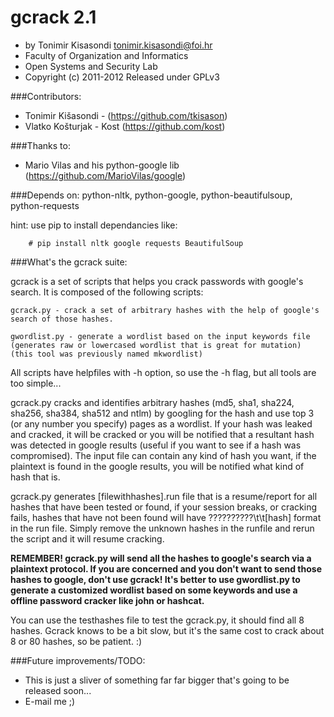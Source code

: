 # gcrack 2.1
- by Tonimir Kisasondi <tonimir.kisasondi@foi.hr>
- Faculty of Organization and Informatics
- Open Systems and Security Lab
- Copyright (c) 2011-2012  Released under GPLv3

###Contributors:
* Tonimir Kišasondi - (https://github.com/tkisason)
* Vlatko Košturjak - Kost (https://github.com/kost)

###Thanks to:
* Mario Vilas and his python-google lib (https://github.com/MarioVilas/google)

###Depends on:
python-nltk, python-google, python-beautifulsoup, python-requests

hint: use pip to install dependancies like:

		# pip install nltk google requests BeautifulSoup

###What's the gcrack suite:

gcrack is a set of scripts that helps you crack passwords with google's search. It is composed of the following scripts:

	gcrack.py - crack a set of arbitrary hashes with the help of google's search of those hashes.
	
	gwordlist.py - generate a wordlist based on the input keywords file
	(generates raw or lowercased wordlist that is great for mutation)
	(this tool was previously named mkwordlist)

All scripts have helpfiles with -h option, so use the -h flag, but all tools are too simple...

gcrack.py cracks and identifies arbitrary hashes (md5, sha1, sha224, sha256, sha384, sha512 and ntlm) by googling for the hash and use top 3 (or any number you specify) pages as a wordlist. If your hash was leaked and cracked, it will be cracked or you will be notified that a resultant hash was detected in google results (useful if you want to see if a hash was compromised). The input file can contain any kind of hash you want, if the plaintext is found in the google results, you will be notified what kind of hash that is. 

gcrack.py generates [filewithhashes].run file that is a resume/report for all hashes that have been tested or found, if your session breaks, or cracking fails, hashes that have not been found will have ??????????\t\t[hash] format in the run file. Simply remove the unknown hashes in the runfile and rerun the script and it will resume cracking.

**REMEMBER! gcrack.py will send all the hashes to google's search via a plaintext protocol. If you are concerned and you don't want to send those hashes to google, don't use gcrack! It's better to use gwordlist.py to generate a customized wordlist based on some keywords and use a offline password cracker like john or hashcat.**

You can use the testhashes file to test the gcrack.py, it should find all 8 hashes. Gcrack knows to be a bit slow, but it's the same cost to crack about 8 or 80 hashes, so be patient. :)

###Future improvements/TODO:
* This is just a sliver of something far far bigger that's going to be released soon...
* E-mail me ;) 
